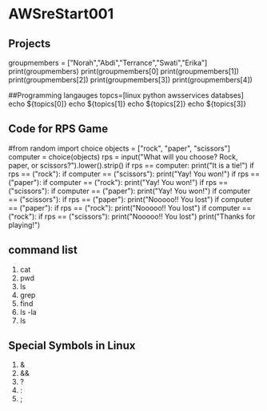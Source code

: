 # AWSreStart001
## Projects
groupmembers = ["Norah","Abdi","Terrance","Swati","Erika"]
print(groupmembers)
print(groupmembers[0]
print(groupmembers[1])
print(groupmembers[2])
print(groupmembers[3])
print(groupmembers[4])

##Programming langauges
topcs=[linux python awsservices databses]
echo ${topics[0]}
echo ${topics[1]}
echo ${topics[2]}
echo ${topics[3]}



## Code for RPS Game 
#from random import choice
objects = ["rock", "paper", "scissors"]
computer = choice(objects)
rps = input("What will you choose? Rock, paper, or scissors?").lower().strip()
if rps == computer:
  print("It is a tie!")
if rps == ("rock"):
  if computer == ("scissors"):
    print("Yay! You won!")
if rps == ("paper"):
  if computer == ("rock"):
    print("Yay! You won!")
if rps == ("scissors"):
  if computer == ("paper"):
    print("Yay! You won!")
if computer == ("scissors"):
  if rps == ("paper"):
    print("Nooooo!! You lost")
if computer == ("paper"):
  if rps == ("rock"):
    print("Nooooo!! You lost")
if computer == ("rock"):
  if rps == ("scissors"):
    print("Nooooo!! You lost")
print("Thanks for playing!")

## command list 

1. cat
2. pwd
3. ls
4. grep
5. find
6. ls -la
7. ls

## Special Symbols in Linux
1. &
2. &&
3. ?
4. :
5. ;
